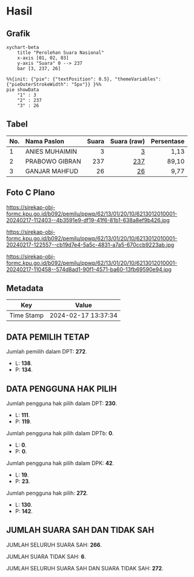 # Hasil

## Grafik

```mermaid
xychart-beta
    title "Perolehan Suara Nasional"
    x-axis [01, 02, 03]
    y-axis "Suara" 0 --> 237
    bar [3, 237, 26]
```

```mermaid
%%{init: {"pie": {"textPosition": 0.5}, "themeVariables": {"pieOuterStrokeWidth": "5px"}} }%%
pie showData
    "1" : 3
    "2" : 237
    "3" : 26
```

## Tabel

| No. | Nama Paslon    | Suara | Suara (raw) | Persentase |
|:--- |:-------------- | -----:| -----------:| ----------:|
| 1   | ANIES MUHAIMIN | 3     | [3][p-1]    | 1,13       |
| 2   | PRABOWO GIBRAN | 237   | [237][p-2]  | 89,10      |
| 3   | GANJAR MAHFUD  | 26    | [26][p-3]   | 9,77       |


[p-1]: https://github.com/gigit-pemilu/pemilu-2024/blob/main/pilpres/hitung-suara/sub/62-kalimantan-tengah/sub/13-barito-timur/sub/01-dusun-timur/sub/2010-karang-langit/sub/001-tps/sub/paslon-1.txt
[p-2]: https://github.com/gigit-pemilu/pemilu-2024/blob/main/pilpres/hitung-suara/sub/62-kalimantan-tengah/sub/13-barito-timur/sub/01-dusun-timur/sub/2010-karang-langit/sub/001-tps/sub/paslon-2.txt
[p-3]: https://github.com/gigit-pemilu/pemilu-2024/blob/main/pilpres/hitung-suara/sub/62-kalimantan-tengah/sub/13-barito-timur/sub/01-dusun-timur/sub/2010-karang-langit/sub/001-tps/sub/paslon-3.txt

## Foto C Plano

https://sirekap-obj-formc.kpu.go.id/b092/pemilu/ppwp/62/13/01/20/10/6213012010001-20240217-112403--4b3591e9-df19-41f6-81b1-638a8ef9b426.jpg

https://sirekap-obj-formc.kpu.go.id/b092/pemilu/ppwp/62/13/01/20/10/6213012010001-20240217-122557--cb19d7e4-5a5c-4831-a7a5-670ccb9223ab.jpg

https://sirekap-obj-formc.kpu.go.id/b092/pemilu/ppwp/62/13/01/20/10/6213012010001-20240217-110458--574d8ad1-90f1-4571-ba60-13fb69590e94.jpg


## Metadata

| Key        | Value               |
| ---------- | ------------------- |
| Time Stamp | 2024-02-17 13:37:34 |


## DATA PEMILIH TETAP

Jumlah pemilih dalam DPT: **272**.
 * L: **138**.
 * P: **134**.

## DATA PENGGUNA HAK PILIH

Jumlah pengguna hak pilih dalam DPT: **230**.
 * L: **111**.
 * P: **119**.

Jumlah pengguna hak pilih dalam DPTb: **0**.
 * L: **0**.
 * P: **0**.

Jumlah pengguna hak pilih dalam DPK: **42**.
 * L: **19**.
 * P: **23**.

Jumlah pengguna hak pilih: **272**.
 * L: **130**.
 * P: **142**.

## JUMLAH SUARA SAH DAN TIDAK SAH

JUMLAH SELURUH SUARA SAH: **266**.

JUMLAH SUARA TIDAK SAH: **6**.

JUMLAH SELURUH SUARA SAH DAN SUARA TIDAK SAH: **272**.


